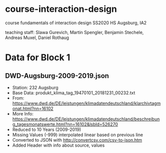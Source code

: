 # course-interaction-design
course fundamentals of interaction design SS2020
HS Augsburg, IA2

teaching staff: Slawa Gurevich, Martin Spengler, Benjamin Stechele, Andreas Muxel, Daniel Rothaug

# Data for Block 1
## DWD-Augsburg-2009-2019.json
* Station: 232 Augsburg
* Base Data: produkt_klima_tag_19470101_20181231_00232.txt
* From: https://www.dwd.de/DE/leistungen/klimadatendeutschland/klarchivtagmonat.html?nn=16102				
* More Info: https://www.dwd.de/DE/leistungen/klimadatendeutschland/beschreibung_tagesmonatswerte.html?nn=16102&lsbId=526270							
* Reduced to 10 Years (2009-2019)
* Missing Values (-999) interpolated linear based on previous line
* Converted to JSON with http://convertcsv.com/csv-to-json.htm
* Added Header with info about source, values